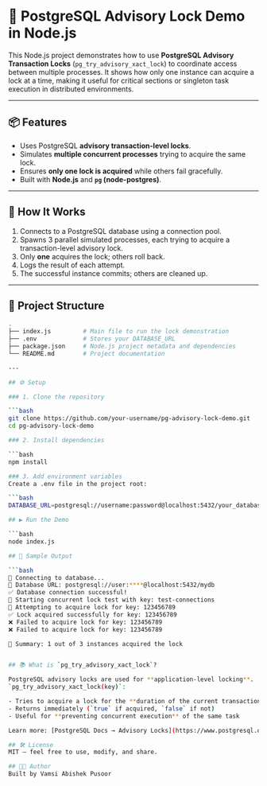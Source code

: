# 🐘 PostgreSQL Advisory Lock Demo in Node.js


This Node.js project demonstrates how to use **PostgreSQL Advisory Transaction Locks** (`pg_try_advisory_xact_lock`) to coordinate access between multiple processes. It shows how only one instance can acquire a lock at a time, making it useful for critical sections or singleton task execution in distributed environments.

---

## 📦 Features

- Uses PostgreSQL **advisory transaction-level locks**.
- Simulates **multiple concurrent processes** trying to acquire the same lock.
- Ensures **only one lock is acquired** while others fail gracefully.
- Built with **Node.js** and **`pg` (node-postgres)**.

---

## 🚀 How It Works

1. Connects to a PostgreSQL database using a connection pool.
2. Spawns 3 parallel simulated processes, each trying to acquire a transaction-level advisory lock.
3. Only **one** acquires the lock; others roll back.
4. Logs the result of each attempt.
5. The successful instance commits; others are cleaned up.

---

## 📁 Project Structure

```bash
.
├── index.js         # Main file to run the lock demonstration
├── .env             # Stores your DATABASE_URL
├── package.json     # Node.js project metadata and dependencies
└── README.md        # Project documentation

---

## ⚙️ Setup

### 1. Clone the repository

```bash
git clone https://github.com/your-username/pg-advisory-lock-demo.git
cd pg-advisory-lock-demo

### 2. Install dependencies

```bash
npm install

### 3. Add environment variables
Create a .env file in the project root:

```bash
DATABASE_URL=postgresql://username:password@localhost:5432/your_database

## ▶️ Run the Demo

```bash
node index.js

## 📌 Sample Output

```bash
🔗 Connecting to database...
📍 Database URL: postgresql://user:****@localhost:5432/mydb
✅ Database connection successful!
🏁 Starting concurrent lock test with key: test-connections
🔐 Attempting to acquire lock for key: 123456789
✅ Lock acquired successfully for key: 123456789
❌ Failed to acquire lock for key: 123456789
❌ Failed to acquire lock for key: 123456789

🎯 Summary: 1 out of 3 instances acquired the lock


## 📚 What is `pg_try_advisory_xact_lock`?

PostgreSQL advisory locks are used for **application-level locking**.  
`pg_try_advisory_xact_lock(key)`:

- Tries to acquire a lock for the **duration of the current transaction**
- Returns immediately (`true` if acquired, `false` if not)
- Useful for **preventing concurrent execution** of the same task

Learn more: [PostgreSQL Docs → Advisory Locks](https://www.postgresql.org/docs/current/explicit-locking.html#ADVISORY-LOCKS)

## 🛠 License
MIT — feel free to use, modify, and share.

## 👨‍💻 Author
Built by Vamsi Abishek Pusoor

